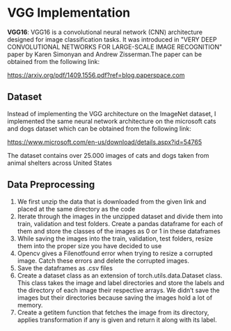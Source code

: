# VGG Implementation

**VGG16**: VGG16 is a convolutional neural network (CNN) architecture designed for image classification
tasks. It was introduced in "VERY DEEP CONVOLUTIONAL NETWORKS FOR LARGE-SCALE IMAGE RECOGNITION" paper by Karen Simonyan and Andrew Zisserman.The paper can be obtained from the following link:

https://arxiv.org/pdf/1409.1556.pdf?ref=blog.paperspace.com

## Dataset
Instead of implementing the VGG architecture on the ImageNet dataset, I implemented the same neural network architecture 
on the microsoft cats and dogs dataset which can be obtained from the following link:

https://www.microsoft.com/en-us/download/details.aspx?id=54765

The dataset contains over 25.000 images of cats and dogs taken from animal shelters across United States 

## Data Preprocessing

1) We first unzip the data that is downloaded from the given link and placed at the same directory as the code
2) Iterate through the images in the unzipped dataset and divide them into train, validation and
test folders. Create a pandas dataframe for each of them and store the classes of the images as 0
or 1 in these dataframes
3) While saving the images into the train, validation, test folders, resize them into the proper size
you have decided to use
4) Opencv gives a Filenotfound error when trying to resize a corrupted image. Catch these errors
and delete the corrupted images.
5) Save the dataframes as .csv files
6) Create a dataset class as an extension of torch.utils.data.Dataset class. This class takes the image
and label directories and store the labels and the directory of each image their respective arrays.
We didn’t save the images but their directories because saving the images hold a lot of memory.
7) Create a getitem function that fetches the image from its directory, applies transformation if any
is given and return it along with its label.
